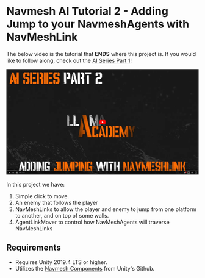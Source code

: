 # Navmesh AI Tutorial 2 - Adding Jump to your NavmeshAgents with NavMeshLink
The below video is the tutorial that **ENDS** where this project is. If you would like to follow along, check out the [AI Series Part 1](https://github.com/llamacademy/ai-series-part-1)!

[![Youtube Tutorial](./Video%20Screenshot.png)](https://www.youtube.com/watch?v=dpJUc_BpChw&ref=github)

In this project we have:
1. Simple click to move.
2. An enemy that follows the player
3. NavMeshLinks to allow the player and enemy to jump from one platform to another, and on top of some walls.
4. AgentLinkMover to control how NavMeshAgents will traverse NavMeshLinks

## Requirements
* Requires Unity 2019.4 LTS or higher. 
* Utilizes the [Navmesh Components](https://github.com/Unity-Technologies/NavMeshComponents) from Unity's Github.


